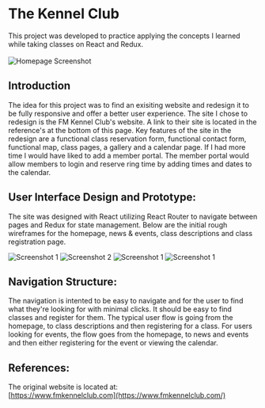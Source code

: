 # The Kennel Club

This project was developed to practice applying the concepts I learned while taking classes on React and Redux.\
\
![Homepage Screenshot](server/public/images/home-screenshot.jpg)

## Introduction

The idea for this project was to find an exisiting website and redesign it to be fully responsive and offer a better user experience. The site I chose to redesign is the FM Kennel Club's website. A link to their site is located in the reference's at the bottom of this page. Key features of the site in the redesign are a functional class reservation form, functional contact form, functional map, class pages, a gallery and a calendar page. If I had more time I would have liked to add a member portal. The member portal would allow members to login and reserve ring time by adding times and dates to the calendar.

## User Interface Design and Prototype:

The site was designed with React utilizing React Router to navigate between pages and Redux for state management. Below are the initial rough wireframes for the homepage, news & events, class descriptions and class registration page.

![Screenshot 1](server/public/images/Project-Portfolio-Wireframe-1.jpg)
![Screenshot 2](server/public/images/Project-Portfolio-Wireframe-2.jpg)
![Screenshot 1](server/public/images/Project-Portfolio-Wireframe-3.jpg)
![Screenshot 1](server/public/images/Project-Portfolio-Wireframe-4.jpg)

## Navigation Structure:

The navigation is intented to be easy to navigate and for the user to find what they're looking for with minimal clicks. It should be easy to find classes and register for them. The typical user flow is going from the homepage, to class descriptions and then registering for a class. For users looking for events, the flow goes from the homepage, to news and events and then either registering for the event or viewing the calendar.

## References:

The original website is located at:\
[https://www.fmkennelclub.com](https://www.fmkennelclub.com/)
